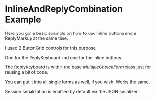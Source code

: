 # InlineAndReplyCombination Example


Here you got a basic example on how to use Inline buttons and a ReplyMarkup at the same time.

I used 2 ButtonGrid controls for this purpose. 

One for the ReplyKeyboard and one for the Inline buttons.

The ReplyKeyboard is within the base [*MultipleChoiceForm*](Baseclasses/MultipleChoiceForm) class just for reusing a bit of code.


You can put it into all single forms as well, if you wish. Works the same.


Session serialization is enabled by default via the JSON serializer.